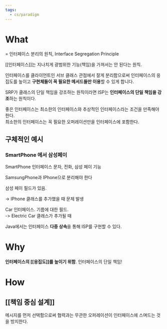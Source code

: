 ```yaml
---
tags:
  - cs/paradigm
---
```


# What
= 인터페이스 분리의 원칙, Interface Segregation Principle

[[인터페이스]]는 지나치게 광범위한 기능(책임)을 가져서는 안 된다는 원칙. 

인터페이스를 클라이언트인 서브 클래스 관점에서 잘게 분리함으로써 인터페이스의 응집도를 높이고 **구현체들이 꼭 필요한 메서드들만 이용**할 수 있게 합니다.

SRP가 클래스의 단일 책임을 강조하는 원칙이라면 ISP는 **인터페이스의 단일 책임을 강조**하는 원칙이다.

좋은 인터페이스는 최소한의 인터페이스와 추상적인 인터페이스라는 조건을 만족해야 한다.  
최소한의 인터페이스는 꼭 필요한 오퍼레이션만을 인터페이스에 포함한다.  

## 구체적인 예시

### SmartPhone 에서 삼성페이

SmartPhone 인터페이스
문자, 전화, 삼성 페이 기능

SamsungPhone과 IPhone으로 분리해야 한다

삼성 페이 필드가 있음.

-> IPhone 클래스를 추가했을 때 문제 발생


Car 인터페이스. 
기름에 대한 필드.  
-> Electric Car 클래스가 추가될 때

Java에서는 인터페이스 **다중 상속**을 통해 ISP를 구현할 수 있다.  


# Why

**인터페이스의 [[응집도]]를 높이기 위함**.  인터페이스의 단일 책임!  


# How


## [[책임 중심 설계]]

메시지를 먼저 선택함으로써 협력과는 무관한 오퍼레이션이 인터페이스에 스며드는 것을 방지한다.  
